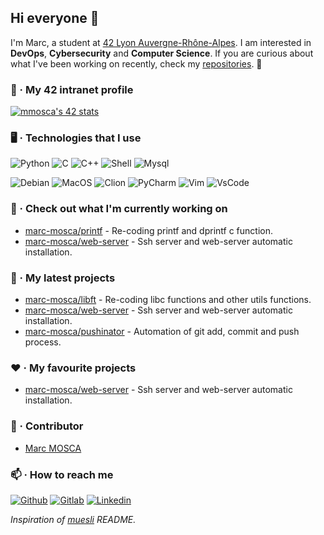 ## Hi everyone 👋

I'm Marc, a student at [42 Lyon Auvergne-Rhône-Alpes](https://42lyon.fr). I am interested in **DevOps**, **Cybersecurity** and **Computer Science**. If you are curious about what I've been working on recently, check my [repositories](https://github.com/marc-mosca?tab=repositories). 🙂

### 📌 · My 42 intranet profile

[![mmosca's 42 stats](https://badge42.vercel.app/api/v2/cl3lsol53000609k1o0ekv2hz/stats?cursusId=21&coalitionId=49)](https://github.com/JaeSeoKim/badge42)

### 🖥 · Technologies that I use

![Python](https://img.shields.io/badge/Python-3776AB?style=for-the-badge&logo=python&logoColor=white)
![C](https://img.shields.io/badge/C-00599C?style=for-the-badge&logo=c&logoColor=white)
![C++](https://img.shields.io/badge/C%2B%2B-00599C?style=for-the-badge&logo=c%2B%2B&logoColor=white)
![Shell](https://img.shields.io/badge/Shell_Script-121011?style=for-the-badge&logo=gnu-bash&logoColor=white)
![Mysql](https://img.shields.io/badge/MySQL-00000F?style=for-the-badge&logo=mysql&logoColor=white)

![Debian](https://img.shields.io/badge/Debian-A81D33?style=for-the-badge&logo=debian&logoColor=white)
![MacOS](https://img.shields.io/badge/mac%20os-000000?style=for-the-badge&logo=apple&logoColor=white)
![Clion](https://img.shields.io/badge/CLion-000000?style=for-the-badge&logo=clion&logoColor=white)
![PyCharm](https://img.shields.io/badge/PyCharm-000000.svg?&style=for-the-badge&logo=PyCharm&logoColor=white)
![Vim](https://img.shields.io/badge/VIM-%2311AB00.svg?&style=for-the-badge&logo=vim&logoColor=white)
![VsCode](https://img.shields.io/badge/Visual_Studio_Code-0078D4?style=for-the-badge&logo=visual%20studio%20code&logoColor=white)

### 👷 · Check out what I'm currently working on

- [marc-mosca/printf](https://github.com/marc-mosca/printf.git) - Re-coding printf and dprintf c function.
- [marc-mosca/web-server](https://github.com/marc-mosca/web-server.git) - Ssh server and web-server automatic installation.

### 🌱 · My latest projects

- [marc-mosca/libft](https://github.com/marc-mosca/libft.git) - Re-coding libc functions and other utils functions.
- [marc-mosca/web-server](https://github.com/marc-mosca/web-server.git) - Ssh server and web-server automatic installation.
- [marc-mosca/pushinator](https://github.com/marc-mosca/pushinator.git) - Automation of git add, commit and push process.

### ❤️ · My favourite projects

- [marc-mosca/web-server](https://github.com/marc-mosca/web-server.git) - Ssh server and web-server automatic installation.

### 👤 · Contributor

- [Marc MOSCA](https://github.com/marc-mosca/)

### 📫 · How to reach me

[![Github](https://img.shields.io/badge/GitHub-100000?style=for-the-badge&logo=github&logoColor=white)](https://github.com/marc-mosca)
[![Gitlab](https://img.shields.io/badge/GitLab-330F63?style=for-the-badge&logo=gitlab&logoColor=white)](https://gitlab.com/marc-mosca)
[![Linkedin](https://img.shields.io/badge/LinkedIn-0077B5?style=for-the-badge&logo=linkedin&logoColor=white)](https://fr.linkedin.com/in/marc-mosca-59b2b7204?original_referer=https%3A%2F%2Fwww.google.com%2F)

*Inspiration of [muesli](https://github.com/muesli/readme-scribe) README.*
